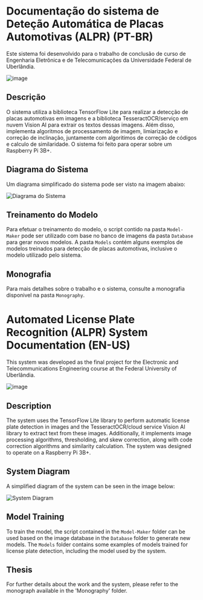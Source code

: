 # Documentação do sistema de Deteção Automática de Placas Automotivas (ALPR) (PT-BR)
Este sistema foi desenvolvido para o trabalho de conclusão de curso de Engenharia Eletrônica e de Telecomunicações da Universidade Federal de Uberlândia.

![image](https://github.com/hiagohsantos/ALPR/assets/98746083/975d5197-7e46-441d-b6e4-dc3361ca2410)

## Descrição

O sistema utiliza a biblioteca TensorFlow Lite para realizar a detecção de placas automotivas em imagens e a biblioteca TesseractOCR/serviço em nuvem Vision AI para extrair os textos dessas imagens. Além disso, implementa algoritmos de processamento de imagem, limiarização e correção de inclinação, juntamente com algoritimos de correção de códigos e calculo de similaridade. O sistema foi feito para operar sobre um Raspberry Pi 3B+.

## Diagrama do Sistema

Um diagrama simplificado do sistema pode ser visto na imagem abaixo:

![Diagrama do Sistema](https://github.com/hiagohsantos/ALPR/assets/98746083/f8004874-d71d-4619-ac37-4ba9a8c88082)

## Treinamento do Modelo

Para efetuar o treinamento do modelo, o script contido na pasta `Model-Maker` pode ser utilizado com base no banco de imagens da pasta `Database` para gerar novos modelos. A pasta `Models` contém alguns exemplos de modelos treinados para detecção de placas automotivas, inclusive o modelo utilizado pelo sistema.

## Monografia

Para mais detalhes sobre o trabalho e o sistema, consulte a monografia disponivel na pasta `Monography`.

# Automated License Plate Recognition (ALPR) System Documentation (EN-US)

This system was developed as the final project for the Electronic and Telecommunications Engineering course at the Federal University of Uberlândia.

![image](https://github.com/hiagohsantos/ALPR/assets/98746083/ac3ee790-0f4f-408f-b828-2fa520f95bde)

## Description

The system uses the TensorFlow Lite library to perform automatic license plate detection in images and the TesseractOCR/cloud service Vision AI library to extract text from these images. Additionally, it implements image processing algorithms, thresholding, and skew correction, along with code correction algorithms and similarity calculation. The system was designed to operate on a Raspberry Pi 3B+.

## System Diagram

A simplified diagram of the system can be seen in the image below:

![System Diagram](https://github.com/hiagohsantos/ALPR/assets/98746083/f8004874-d71d-4619-ac37-4ba9a8c88082)

## Model Training

To train the model, the script contained in the `Model-Maker` folder can be used based on the image database in the `Database` folder to generate new models. The `Models` folder contains some examples of models trained for license plate detection, including the model used by the system.

## Thesis

For further details about the work and the system, please refer to the monograph available in the 'Monography' folder.
